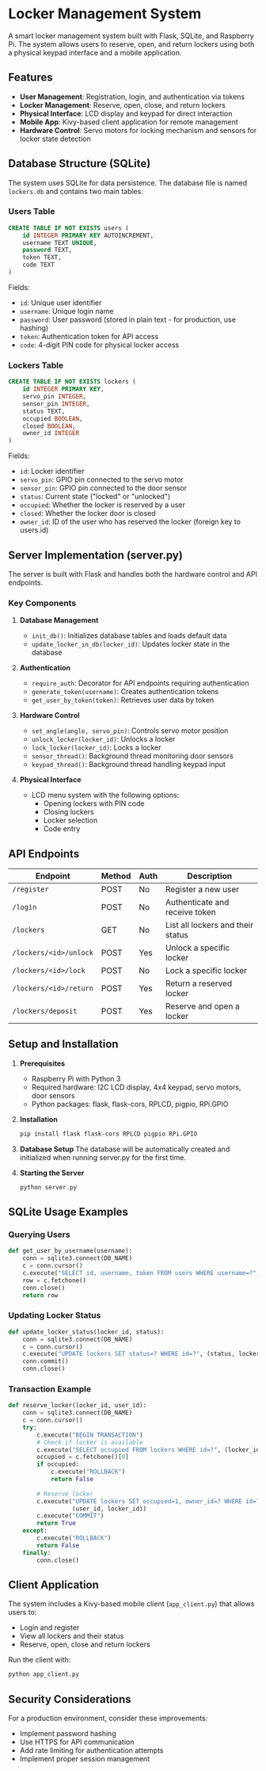# Locker Management System

A smart locker management system built with Flask, SQLite, and Raspberry Pi. The system allows users to reserve, open, and return lockers using both a physical keypad interface and a mobile application.

## Features

- **User Management**: Registration, login, and authentication via tokens
- **Locker Management**: Reserve, open, close, and return lockers
- **Physical Interface**: LCD display and keypad for direct interaction
- **Mobile App**: Kivy-based client application for remote management
- **Hardware Control**: Servo motors for locking mechanism and sensors for locker state detection

## Database Structure (SQLite)

The system uses SQLite for data persistence. The database file is named `lockers.db` and contains two main tables:

### Users Table

```sql
CREATE TABLE IF NOT EXISTS users (
    id INTEGER PRIMARY KEY AUTOINCREMENT,
    username TEXT UNIQUE,
    password TEXT,
    token TEXT,
    code TEXT
)
```

Fields:
- `id`: Unique user identifier
- `username`: Unique login name
- `password`: User password (stored in plain text - for production, use hashing)
- `token`: Authentication token for API access
- `code`: 4-digit PIN code for physical locker access

### Lockers Table

```sql
CREATE TABLE IF NOT EXISTS lockers (
    id INTEGER PRIMARY KEY,
    servo_pin INTEGER,
    sensor_pin INTEGER,
    status TEXT,
    occupied BOOLEAN,
    closed BOOLEAN,
    owner_id INTEGER
)
```

Fields:
- `id`: Locker identifier
- `servo_pin`: GPIO pin connected to the servo motor
- `sensor_pin`: GPIO pin connected to the door sensor
- `status`: Current state ("locked" or "unlocked")
- `occupied`: Whether the locker is reserved by a user
- `closed`: Whether the locker door is closed
- `owner_id`: ID of the user who has reserved the locker (foreign key to users.id)

## Server Implementation (server.py)

The server is built with Flask and handles both the hardware control and API endpoints.

### Key Components

1. **Database Management**
   - `init_db()`: Initializes database tables and loads default data
   - `update_locker_in_db(locker_id)`: Updates locker state in the database

2. **Authentication**
   - `require_auth`: Decorator for API endpoints requiring authentication
   - `generate_token(username)`: Creates authentication tokens
   - `get_user_by_token(token)`: Retrieves user data by token

3. **Hardware Control**
   - `set_angle(angle, servo_pin)`: Controls servo motor position
   - `unlock_locker(locker_id)`: Unlocks a locker
   - `lock_locker(locker_id)`: Locks a locker
   - `sensor_thread()`: Background thread monitoring door sensors
   - `keypad_thread()`: Background thread handling keypad input

4. **Physical Interface**
   - LCD menu system with the following options:
     - Opening lockers with PIN code
     - Closing lockers
     - Locker selection
     - Code entry

## API Endpoints

| Endpoint | Method | Auth | Description |
|----------|--------|------|-------------|
| `/register` | POST | No | Register a new user |
| `/login` | POST | No | Authenticate and receive token |
| `/lockers` | GET | No | List all lockers and their status |
| `/lockers/<id>/unlock` | POST | Yes | Unlock a specific locker |
| `/lockers/<id>/lock` | POST | No | Lock a specific locker |
| `/lockers/<id>/return` | POST | Yes | Return a reserved locker |
| `/lockers/deposit` | POST | Yes | Reserve and open a locker |

## Setup and Installation

1. **Prerequisites**
   - Raspberry Pi with Python 3
   - Required hardware: I2C LCD display, 4x4 keypad, servo motors, door sensors
   - Python packages: flask, flask-cors, RPLCD, pigpio, RPi.GPIO

2. **Installation**
   ```bash
   pip install flask flask-cors RPLCD pigpio RPi.GPIO
   ```

3. **Database Setup**
   The database will be automatically created and initialized when running server.py for the first time.

4. **Starting the Server**
   ```bash
   python server.py
   ```

## SQLite Usage Examples

### Querying Users

```python
def get_user_by_username(username):
    conn = sqlite3.connect(DB_NAME)
    c = conn.cursor()
    c.execute("SELECT id, username, token FROM users WHERE username=?", (username,))
    row = c.fetchone()
    conn.close()
    return row
```

### Updating Locker Status

```python
def update_locker_status(locker_id, status):
    conn = sqlite3.connect(DB_NAME)
    c = conn.cursor()
    c.execute("UPDATE lockers SET status=? WHERE id=?", (status, locker_id))
    conn.commit()
    conn.close()
```

### Transaction Example

```python
def reserve_locker(locker_id, user_id):
    conn = sqlite3.connect(DB_NAME)
    c = conn.cursor()
    try:
        c.execute("BEGIN TRANSACTION")
        # Check if locker is available
        c.execute("SELECT occupied FROM lockers WHERE id=?", (locker_id,))
        occupied = c.fetchone()[0]
        if occupied:
            c.execute("ROLLBACK")
            return False
        
        # Reserve locker
        c.execute("UPDATE lockers SET occupied=1, owner_id=? WHERE id=?", 
                  (user_id, locker_id))
        c.execute("COMMIT")
        return True
    except:
        c.execute("ROLLBACK")
        return False
    finally:
        conn.close()
```

## Client Application

The system includes a Kivy-based mobile client (`app_client.py`) that allows users to:
- Login and register
- View all lockers and their status
- Reserve, open, close and return lockers

Run the client with:
```bash
python app_client.py
```

## Security Considerations

For a production environment, consider these improvements:
- Implement password hashing
- Use HTTPS for API communication
- Add rate limiting for authentication attempts
- Implement proper session management
